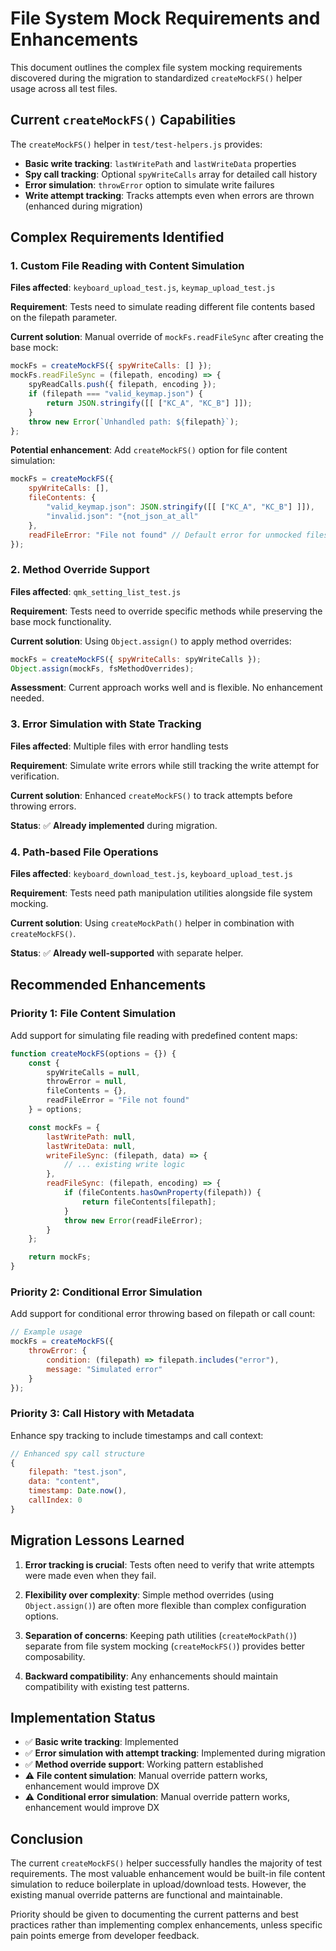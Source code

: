 # File System Mock Requirements and Enhancements

This document outlines the complex file system mocking requirements discovered during the migration to standardized `createMockFS()` helper usage across all test files.

## Current `createMockFS()` Capabilities

The `createMockFS()` helper in `test/test-helpers.js` provides:

- **Basic write tracking**: `lastWritePath` and `lastWriteData` properties
- **Spy call tracking**: Optional `spyWriteCalls` array for detailed call history
- **Error simulation**: `throwError` option to simulate write failures
- **Write attempt tracking**: Tracks attempts even when errors are thrown (enhanced during migration)

## Complex Requirements Identified

### 1. Custom File Reading with Content Simulation

**Files affected**: `keyboard_upload_test.js`, `keymap_upload_test.js`

**Requirement**: Tests need to simulate reading different file contents based on the filepath parameter.

**Current solution**: Manual override of `mockFs.readFileSync` after creating the base mock:

```javascript
mockFs = createMockFS({ spyWriteCalls: [] });
mockFs.readFileSync = (filepath, encoding) => {
    spyReadCalls.push({ filepath, encoding });
    if (filepath === "valid_keymap.json") {
        return JSON.stringify([[ ["KC_A", "KC_B"] ]]);
    }
    throw new Error(`Unhandled path: ${filepath}`);
};
```

**Potential enhancement**: Add `createMockFS()` option for file content simulation:

```javascript
mockFs = createMockFS({
    spyWriteCalls: [],
    fileContents: {
        "valid_keymap.json": JSON.stringify([[ ["KC_A", "KC_B"] ]]),
        "invalid.json": "{not_json_at_all"
    },
    readFileError: "File not found" // Default error for unmocked files
});
```

### 2. Method Override Support

**Files affected**: `qmk_setting_list_test.js`

**Requirement**: Tests need to override specific methods while preserving the base mock functionality.

**Current solution**: Using `Object.assign()` to apply method overrides:

```javascript
mockFs = createMockFS({ spyWriteCalls: spyWriteCalls });
Object.assign(mockFs, fsMethodOverrides);
```

**Assessment**: Current approach works well and is flexible. No enhancement needed.

### 3. Error Simulation with State Tracking

**Files affected**: Multiple files with error handling tests

**Requirement**: Simulate write errors while still tracking the write attempt for verification.

**Current solution**: Enhanced `createMockFS()` to track attempts before throwing errors.

**Status**: ✅ **Already implemented** during migration.

### 4. Path-based File Operations

**Files affected**: `keyboard_download_test.js`, `keyboard_upload_test.js`

**Requirement**: Tests need path manipulation utilities alongside file system mocking.

**Current solution**: Using `createMockPath()` helper in combination with `createMockFS()`.

**Status**: ✅ **Already well-supported** with separate helper.

## Recommended Enhancements

### Priority 1: File Content Simulation

Add support for simulating file reading with predefined content maps:

```javascript
function createMockFS(options = {}) {
    const {
        spyWriteCalls = null,
        throwError = null,
        fileContents = {},
        readFileError = "File not found"
    } = options;

    const mockFs = {
        lastWritePath: null,
        lastWriteData: null,
        writeFileSync: (filepath, data) => {
            // ... existing write logic
        },
        readFileSync: (filepath, encoding) => {
            if (fileContents.hasOwnProperty(filepath)) {
                return fileContents[filepath];
            }
            throw new Error(readFileError);
        }
    };

    return mockFs;
}
```

### Priority 2: Conditional Error Simulation

Add support for conditional error throwing based on filepath or call count:

```javascript
// Example usage
mockFs = createMockFS({
    throwError: {
        condition: (filepath) => filepath.includes("error"),
        message: "Simulated error"
    }
});
```

### Priority 3: Call History with Metadata

Enhance spy tracking to include timestamps and call context:

```javascript
// Enhanced spy call structure
{
    filepath: "test.json",
    data: "content",
    timestamp: Date.now(),
    callIndex: 0
}
```

## Migration Lessons Learned

1. **Error tracking is crucial**: Tests often need to verify that write attempts were made even when they fail.

2. **Flexibility over complexity**: Simple method overrides (using `Object.assign()`) are often more flexible than complex configuration options.

3. **Separation of concerns**: Keeping path utilities (`createMockPath()`) separate from file system mocking (`createMockFS()`) provides better composability.

4. **Backward compatibility**: Any enhancements should maintain compatibility with existing test patterns.

## Implementation Status

- ✅ **Basic write tracking**: Implemented
- ✅ **Error simulation with attempt tracking**: Implemented during migration
- ✅ **Method override support**: Working pattern established
- ⚠️ **File content simulation**: Manual override pattern works, enhancement would improve DX
- ⚠️ **Conditional error simulation**: Manual override pattern works, enhancement would improve DX

## Conclusion

The current `createMockFS()` helper successfully handles the majority of test requirements. The most valuable enhancement would be built-in file content simulation to reduce boilerplate in upload/download tests. However, the existing manual override patterns are functional and maintainable.

Priority should be given to documenting the current patterns and best practices rather than implementing complex enhancements, unless specific pain points emerge from developer feedback.
